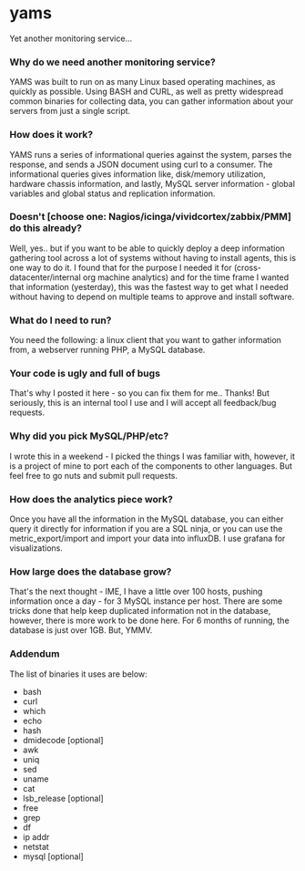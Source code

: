 # yams
Yet another monitoring service...

### Why do we need another monitoring service?
YAMS was built to run on as many Linux based operating machines, as quickly as possible.  Using BASH and CURL, as well as pretty widespread common binaries for collecting data, you can gather information about your servers from just a single script.

### How does it work?
YAMS runs a series of informational queries against the system, parses the response, and sends a JSON document using curl to a consumer.  The informational queries gives information like, disk/memory utilization, hardware chassis information, and lastly, MySQL server information - global variables and global status and replication information.

### Doesn't [choose one: Nagios/icinga/vividcortex/zabbix/PMM] do this already?
Well, yes.. but if you want to be able to quickly deploy a deep information gathering tool across a lot of systems without having to install agents, this is one way to do it.  I found that for the purpose I needed it for (cross-datacenter/internal org machine analytics) and for the time frame I wanted that information (yesterday), this was the fastest way to get what I needed without having to depend on multiple teams to approve and install software.

### What do I need to run?
You need the following: a linux client that you want to gather information from, a webserver running PHP, a MySQL database.

### Your code is ugly and full of bugs
That's why I posted it here - so you can fix them for me.. Thanks!  But seriously, this is an internal tool I use and I will accept all feedback/bug requests.

### Why did you pick MySQL/PHP/etc?
I wrote this in a weekend - I picked the things I was familiar with, however, it is a project of mine to port each of the components to other languages.  But feel free to go nuts and submit pull requests.

### How does the analytics piece work?
Once you have all the information in the MySQL database, you can either query it directly for information if you are a SQL ninja, or you can use the metric_export/import and import your data into influxDB.  I use grafana for visualizations.

### How large does the database grow?
That's the next thought - IME, I have a little over 100 hosts, pushing information once a day - for 3 MySQL instance per host.  There are some tricks done that help keep duplicated information not in the database, however, there is more work to be done here.  For 6 months of running, the database is just over 1GB. But, YMMV.


 
### Addendum

The list of binaries it uses are below:
- bash
- curl
- which
- echo
- hash
- dmidecode [optional]
- awk
- uniq
- sed
- uname
- cat
- lsb_release [optional]
- free
- grep
- df
- ip addr
- netstat
- mysql [optional]

